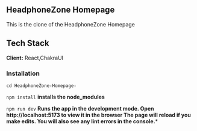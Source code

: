 ## HeadphoneZone Homepage 
This is the clone of the HeadphoneZone Homepage 


## Tech Stack

**Client:** React,ChakraUI




### Installation



`cd HeadphoneZone-Homepage-`

`npm install`
**installs the node_modules**
  
`npm run dev`
**Runs the app in the development mode.
Open http://localhost:5173 to view it in the browser
The page will reload if you make edits.
You will also see any lint errors in the console.***

    
